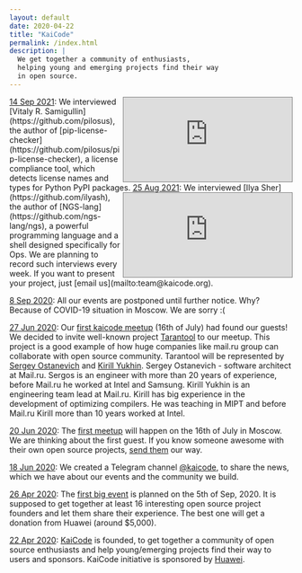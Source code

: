 ```yaml
---
layout: default
date: 2020-04-22
title: "KaiCode"
permalink: /index.html
description: |
  We get together a community of enthusiasts,
  helping young and emerging projects find their way
  in open source.
---
```


<iframe style="border: 1px solid gray; float: right" class="video" src="https://www.youtube.com/embed/OMT2uouK__8?controls=2" frameborder="0" allowfullscreen="yes">&#8203;</iframe>
<ins>14 Sep 2021</ins>:
We interviewed [Vitaly R. Samigullin](https://github.com/pilosus), 
the author of [pip-license-checker](https://github.com/pilosus/pip-license-checker),
a license compliance tool, which detects license names and types for 
Python PyPI packages.

<iframe style="border: 1px solid gray; float: right" class="video" src="https://www.youtube.com/embed/8zB-Ovc26r4?controls=2" frameborder="0" allowfullscreen="yes">&#8203;</iframe>
<ins>25 Aug 2021</ins>:
We interviewed [Ilya Sher](https://github.com/ilyash), 
the author of [NGS-lang](https://github.com/ngs-lang/ngs),
a powerful programming language and a shell designed specifically for Ops.
We are planning to record such interviews every week. If you want to 
present your project, just [email us](mailto:team@kaicode.org).

<ins>8 Sep 2020</ins>:
All our events are postponed until further notice.
Why? Because of COVID-19 situation in Moscow.
We are sorry :(

<ins>27 Jun 2020</ins>:
Our [first kaicode meetup](https://kaicode.timepad.ru/event/1340101/) (16th of July) had found our guests! We decided to invite well-known project [Tarantool](https://github.com/tarantool/tarantool) to our meetup. This project is a good example of how huge companies like mail.ru group can collaborate with open source community. Tarantool will be represented by [Sergey Ostanevich](https://github.com/sergos) and [Kirill Yukhin](https://github.com/kyukhin).
Sergey Ostanevich - software architect at Mail.ru. Sergos is an engineer with more than 20 years of experience, before Mail.ru he worked at Intel and Samsung. Kirill Yukhin is an engineering team lead at Mail.ru. Kirill has big experience in the development of optimizing compilers. He was teaching in MIPT and before Mail.ru Kirill more than 10 years worked at Intel.

<ins>20 Jun 2020</ins>:
The [first meetup](https://kaicode.timepad.ru/event/1340101/) will happen on the 16th of July in Moscow.
We are thinking about the first guest. If you know someone
awesome with their own open source projects,
[send them](https://t.me/kaicode_org) our way.

<ins>18 Jun 2020</ins>:
We created a Telegram channel [@kaicode](https://t.me/kaicode),
to share the news, which we have about
our events and the community we build.

<ins>26 Apr 2020</ins>:
The [first big event](/main-2020.html) is planned on the 5th of Sep, 2020. It is supposed
to get together at least 16 interesting open source project founders
and let them share their experience. The best one will get a donation
from Huawei (around $5,000).

<ins>22 Apr 2020</ins>:
[KaiCode](https://www.kaicode.org) is founded, to get together a community of open source
enthusiasts and help young/emerging projects find their way
to users and sponsors. KaiCode initiative is sponsored by
[Huawei](https://www.huawei.com).
